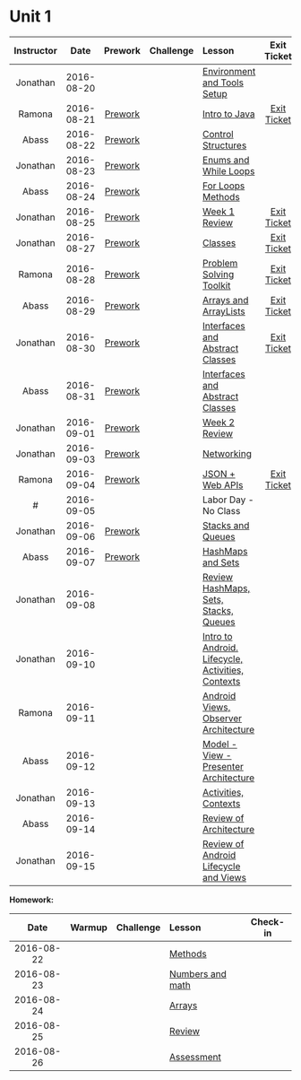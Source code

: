# Unit 1

|Instructor |  Date      |Prework|Challenge| Lesson |Exit Ticket|
|:----------:|:----------:|:--------:|:--:|:--|:--:|
|Jonathan| 2016-08-20 ||| [Environment and Tools Setup](lessons/env-and-tools)||
|Ramona| 2016-08-21 |[Prework](pre-work/08-21-2016-prework.md)|| [Intro to Java](lessons/intro-to-java)|[Exit Ticket](https://docs.google.com/a/c4q.nyc/forms/d/1k5_otHg_g2IDzgzbdxEBKsd-U47z717lvOO2rB38DQQ/)|
|Abass| 2016-08-22 |[Prework](pre-work/08-22-2016-prework.md)|| [Control Structures](lessons/control-structures) ||
|Jonathan| 2016-08-23 |[Prework](pre-work/08-23-2016-prework.md)|| [Enums and While Loops](lessons/enums-while) ||
|Abass| 2016-08-24 |[Prework](pre-work/08-24-2016-prework.md)|| [For Loops](lessons/for-loops)<br>[Methods](lessons/methods)||
|Jonathan| 2016-08-25 |[Prework](pre-work/08-25-2016-prework.md)|| [Week 1 Review](lessons/week-1-review)|[Exit Ticket](https://docs.google.com/a/c4q.nyc/forms/d/1on3XlIN13ebCltZLhFo2PvjIubcjT3jGiScM6xB_84Y/)|
|Jonathan| 2016-08-27 |[Prework](pre-work/08-27-2016-prework.md)|| [Classes](lessons/classes-part1)|[Exit Ticket](https://docs.google.com/a/c4q.nyc/forms/d/11COt3riU8L1ZDUDuL2CRAmkgfjZgD4mUwtboHTeqOew/)|
|Ramona| 2016-08-28 |[Prework](pre-work/08-28-2016-prework.md)|| [Problem Solving Toolkit](lessons/tools)|[Exit Ticket](https://docs.google.com/a/c4q.nyc/forms/d/1X6gOZC-MF-dvjr8XlDHCEJd3TAuxOUmjQvP8bYN4z6k/)|
|Abass| 2016-08-29 |[Prework](pre-work/08-29-2016-prework.md)|| [Arrays and ArrayLists](lessons/arrays-arraylists) |[Exit Ticket](https://docs.google.com/a/c4q.nyc/forms/d/1qFInKs9bdHUidM0mWyr-CuMFy9bYzBiOit9JQ4HgCAM/edit) |
|Jonathan| 2016-08-30 |[Prework](pre-work/08-30-2016-prework.md)|| [Interfaces and Abstract Classes](lessons/interfaces-abstract-part1) |[Exit Ticket](https://docs.google.com/a/c4q.nyc/forms/d/10RM7gpoXMXl0-C-O8p3p6oE9LatKYOqHeet0pNk91yw/)|
|Abass| 2016-08-31 |[Prework](pre-work/08-31-2016-prework.md)|| [Interfaces and Abstract Classes](lessons/interfaces-abstract-part2)||
|Jonathan| 2016-09-01 |[Prework](pre-work/09-01-2016-prework.md)|| [Week 2 Review](lessons/week2-review)||
|Jonathan| 2016-09-03 |[Prework](pre-work/09-03-2016-prework.md)|| [Networking](lessons/networking)||
|Ramona| 2016-09-04 |[Prework](pre-work/09-04-2016-prework.md)|| [JSON + Web APIs](lessons/json-and-intellij)|[Exit Ticket](https://docs.google.com/a/c4q.nyc/forms/d/1HWVUqs7dGH61BHoQQE_sNUcQJPUPzhBrrNJF4moeDo4/)|
|#| 2016-09-05 ||| Labor Day - No Class|
|Jonathan| 2016-09-06 |[Prework](pre-work/09-05-2016-prework.md)|| [Stacks and Queues](lessons/stacks-and-queues)||
|Abass| 2016-09-07 |[Prework](pre-work/09-07-2016-prework.md)|| [HashMaps and Sets](lessons/hashmaps-and-sets/)||
|Jonathan| 2016-09-08 ||| [Review HashMaps, Sets, Stacks, Queues](lessons/week3-review-part2)||
|Jonathan| 2016-09-10 ||| [Intro to Android. Lifecycle, Activities, Contexts](lessons/intro-to-android)||
|Ramona| 2016-09-11 ||| [Android Views, Observer Architecture](lessons/intro-to-android2)||
|Abass| 2016-09-12 ||| [Model - View - Presenter Architecture](lessons/mvp)||
|Jonathan| 2016-09-13 ||| [Activities, Contexts](lesson/activities-contexts)||
|Abass| 2016-09-14 ||| [Review of Architecture](lesson/architecture-review) ||
|Jonathan| 2016-09-15 ||| [Review of Android Lifecycle and Views](lesson/android-review)||


**Homework:**

|  Date      |Warmup|Challenge| Lesson |Check-in|
|:----------:|:--------:|:--:|:--|:--:|
| 2016-08-22 ||| [Methods](lessons/functions-intro) ||
| 2016-08-23 ||| [Numbers and math](lessons/numbers-and-math) ||
| 2016-08-24 ||| [Arrays](lessons/arrays) ||
| 2016-08-25 ||| [Review](lessons/basic-java-review) ||
| 2016-08-26 ||| [Assessment]() | &nbsp; |
